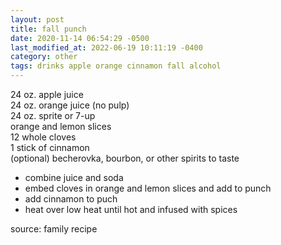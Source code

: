 ```yaml
---
layout: post
title: fall punch
date: 2020-11-14 06:54:29 -0500
last_modified_at: 2022-06-19 10:11:19 -0400
category: other
tags: drinks apple orange cinnamon fall alcohol
---
```


24 oz. apple juice  
24 oz. orange juice (no pulp)  
24 oz. sprite or 7-up  
orange and lemon slices  
12 whole cloves  
1 stick of cinnamon  
(optional) becherovka, bourbon, or other spirits to taste

* combine juice and soda
* embed cloves in orange and lemon slices and add to punch
* add cinnamon to puch
* heat over low heat until hot and infused with spices

source: family recipe
